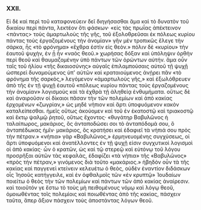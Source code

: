 
### XXII.
Εἰ δὲ καὶ περὶ τοῦ καταφονεύειν δεῖ διηγήσασθαι ἅμα καὶ τὸ δυνατὸν τοῦ δικαίου περὶ πάντα, λεκτέον ὅτι φάσκων· «εἰς τὰς πρωΐας ἀπέκτεινον <πάντας> τοὺς ἁμαρτωλοὺς τῆς γῆς, τοῦ ἐξολοθρεῦσαι ἐκ πόλεως κυρίου πάντας τοὺς ἐργαζομένους τὴν ἀνομίαν» γῆν μὲν τροπικῶς ἔλεγε τὴν σάρκα, ἧς «τὸ φρόνημα» «ἔχθρα ἐστὶν εἰς θεὸν.» πόλιν δὲ «κυρίου» τὴν ἑαυτοῦ ψυχὴν, ἐν ᾗ ἦν «ναὸς θεοῦ.» χωρήσας δόξαν καὶ ὑπόληψιν ὀρθὴν περὶ θεοῦ καὶ θαυμαζομένην ὑπὸ πάντων τῶν ὁρώντων αὐτήν. ἅμα οὖν ταῖς τοῦ ἡλίου «τῆς δικαιοσύνης» αὐγαῖς ἐπιλαμπούσαις αὐτοῦ τῇ ψυχῇ ὡσπερεὶ δυναμούμενος ὑπ' αὐτῶν καὶ κραταιούμενος ἀνῄρει πᾶν «τὸ φρόνημα τῆς σαρκὸς,» λεγόμενον «ἁμαρτωλοὺς γῆς,» καὶ ἐξωλόθρευεν ἀπὸ τῆς ἐν τῇ ψυχῇ ἑαυτοῦ «πόλεως κυρίου πάντας τοὺς ἐργαζομένους τὴν ἀνομίαν» λογισμοὺς καὶ τὰ ἐχθρὰ τῇ ἀληθείᾳ ἐνθυμήματα.
οὕτως δὲ καὶ ἀναιροῦσιν οἱ δίκαιοι πᾶσαν τὴν τῶν πολεμίων καὶ ἀπὸ κακίας ἐρχομένων «ζωγρίαν,» ὡς μηδὲ νήπιον καὶ ἄρτι ὑποφυόμενον κακὸν καταλείπεσθαι. ἡμεῖς οὕτως ἀκούομεν καὶ τοῦ ἐν ἑκατοστῷ καὶ τριακοστῷ καὶ ἕκτῳ ψαλμῷ ῥητοῦ, οὕτως ἔχοντος· «θυγάτηρ Βαβυλῶνος ἡ ταλαίπωρος, μακάριος, ὃς ἀνταποδώσει σοι τὸ ἀνταπόδομά σου, ὃ ἀνταπέδωκας ἡμῖν· μακάριος, ὃς κρατήσει καὶ ἐδαφιεῖ τὰ νήπιά σου πρὸς τὴν πέτραν.» «νήπια» γὰρ «Βαβυλῶνος,» ἑρμηνευομένης συγχύσεως, οἱ ἄρτι ὑποφυόμενοι καὶ ἀνατέλλοντες ἐν τῇ ψυχῇ εἰσιν συγχυτικοὶ λογισμοὶ οἱ ἀπὸ κακίας· ὧν ὁ κρατῶν, ὡς καὶ τῷ στερεῷ καὶ εὐτόνῳ τοῦ λόγου προσρῆξαι αὐτῶν τὰς κεφαλὰς, ἐδαφίζει «τὰ νήπια» τῆς «Βαβυλῶνος» «πρὸς τὴν πέτραν,» γινόμενος διὰ τοῦτο «μακάριος.» ἡβηδὸν οὖν τὰ τῆς κακίας καὶ παγγενεὶ κτείνειν κελευέτω ὁ θεὸς, οὐδὲν ἐναντίον διδάσκων οἷς Ἰησοῦς κατήγγειλε, καὶ ἐν ὀφθαλμοῖς τῶν «ἐν κρυπτῷ» Ἰουδαίων ποιείτω ὁ θεὸς τὴν τῶν πολεμίων καὶ πάντων τῶν ἀπὸ κακίας ἀναίρεσιν. καὶ τοιοῦτόν γε ἔστω τὸ τοὺς μὴ πειθομένους νόμῳ καὶ λόγῳ θεοῦ, ὁμοιωθέντας τοῖς πολεμίοις καὶ ποιωθέντας ἀπὸ τῆς κακίας, πάσχειν ταῦτα, ἅπερ ἄξιον πάσχειν τοὺς ἀποστάντας λόγων θεοῦ.